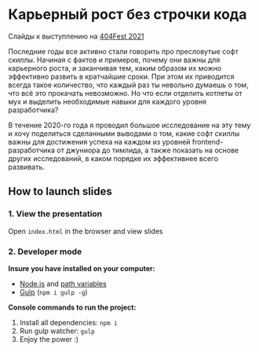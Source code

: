 # Карьерный рост без строчки кода

Слайды к выступлению на [404Fest 2021](https://2021.404fest.ru/program/?sessionId=257010)

Последние годы все активно стали говорить про пресловутые софт скиллы. Начиная с фактов и примеров, почему они важны для карьерного роста, и заканчивая тем, каким образом их можно эффективно развить в кратчайшие сроки. При этом их приводится всегда такое количество, что каждый раз ты невольно думаешь о том, что всё это прокачать невозможно. Но что если отделить котлеты от мух и выделить необходимые навыки для каждого уровня разработчика?

В течение 2020-го года я проводил большое исследование на эту тему и хочу поделиться сделанными выводами о том, какие софт скиллы важны для достижения успеха на каждом из уровней frontend-разработчика от джуниора до тимлида, а также показать на основе других исследований, в каком порядке их эффективнее всего развивать.

## How to launch slides
### 1. View the presentation
Open `index.html` in the browser and view slides

### 2. Developer mode

__Insure you have installed on your computer:__

* [Node.js](https://nodejs.org/en/download/) and [path variables](http://stackoverflow.com/questions/8278143/node-js-how-to-run-node-command-from-any-path)
* [Gulp](http://gulpjs.com/) (`npm i gulp -g`)

__Console commands to run the project:__

1. Install all dependenсies: `npm i`
2. Run gulp watcher: `gulp`
3. Enjoy the power :)
